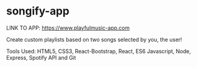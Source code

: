 # songify-app

LINK TO APP: https://www.playfulmusic-app.com

 Create custom playlists based on two songs selected by you, the user!
 
 Tools Used: HTML5, CSS3, React-Bootstrap, React, ES6 Javascript, Node, Express, Spotify API and Git
